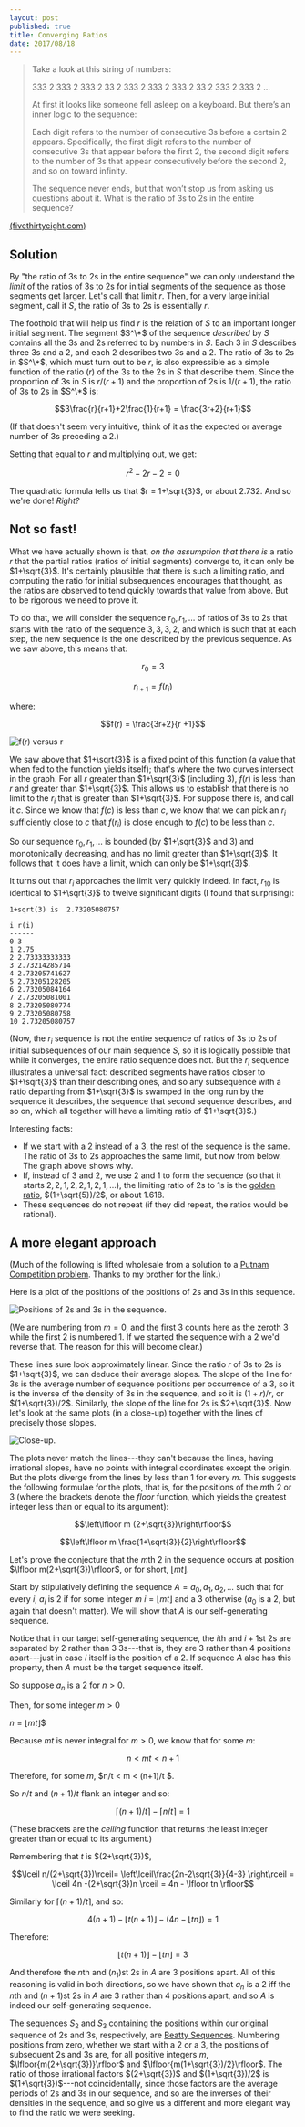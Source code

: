 ```yaml
---
layout: post
published: true
title: Converging Ratios
date: 2017/08/18
---
```


>Take a look at this string of numbers:
>
>333 2 333 2 333 2 33 2 333 2 333 2 333 2 33 2 333 2 333 2 …
>
>At first it looks like someone fell asleep on a keyboard. But there’s an inner logic to the sequence:
>
>Each digit refers to the number of consecutive 3s before a certain 2 appears. Specifically, the first digit refers to the number of consecutive 3s that appear before the first 2, the second digit refers to the number of 3s that appear consecutively before the second 2, and so on toward infinity.
>
>The sequence never ends, but that won’t stop us from asking us questions about it. What is the ratio of 3s to 2s in the entire sequence?

<!--more-->

[(fivethirtyeight.com)](https://fivethirtyeight.com/features/can-you-unravel-these-number-strings/)

## Solution

By "the ratio of $3$s to $2$s in the entire sequence" we can only understand the _limit_ of the ratios of $3$s to $2$s for initial segments of the sequence as those segments get larger.  Let's call that limit $r$. Then, for a very large initial segment, call it $S$, the ratio of $3$s to $2$s is essentially $r$.  

The foothold that will help us find $r$ is the relation of $S$ to an important longer initial segment. The segment $S^\*$ of the sequence _described_ by $S$ contains all the $3$s and $2$s referred to by numbers in $S$. Each $3$ in $S$ describes three $3$s and a $2$, and each $2$ describes two $3$s and a $2$.  The ratio of $3$s to $2$s in $S^\*$, which must turn out to be $r$, is also expressible as a simple function of the ratio ($r$) of the $3$s to the $2$s in $S$ that describe them. Since the proportion of $3$s in $S$ is $r/(r+1)$ and the proportion of $2$s is $1/(r+1)$, the ratio of $3$s to $2$s in $S^\*$ is:

$$3\frac{r}{r+1}+2\frac{1}{r+1} = \frac{3r+2}{r+1}$$

(If that doesn't seem very intuitive, think of it as the expected or average number of $3$s preceding a $2$.)

Setting that equal to $r$ and multiplying out, we get:

$$r^2 - 2r -2 = 0 $$

The quadratic formula tells us that $r = 1+\sqrt{3}$, or about $2.732$. And so we're done! _Right?_

## Not so fast!

What we have actually shown is that, _on the assumption that there is_ a ratio $r$ that the partial ratios (ratios of initial segments) converge to, it can only be $1+\sqrt{3}$. It's certainly plausible that there is such a limiting ratio, and computing the ratio for initial subsequences encourages that thought, as the ratios are observed to tend quickly towards that value from above. But to be rigorous we need to prove it.

To do that, we will consider the sequence $r_0,r_1,\ldots$ of ratios of $3$s to $2$s that starts with the ratio of the sequence $3,3,3,2$, and which is such that at each step, the new sequence is the one described by the previous sequence. As we saw above, this means that:

$$r_0 = 3$$

$$r_{i+1} = f(r_i)$$

where:

$$f(r) = \frac{3r+2}{r +1}$$

![f(r) versus r](/img/convergingratios.png)

We saw above that $1+\sqrt{3}$ is a fixed point of this function (a value that when fed to the function yields itself); that's where the two curves intersect in the graph. For all $r$ greater than $1+\sqrt{3}$ (including $3$), $f(r)$ is less than $r$ and greater than $1+\sqrt{3}$. This allows us to establish that there is no limit to the $r_i$ that is greater than $1+\sqrt{3}$. For suppose there is, and call it $c$. Since we know that $f(c)$ is less than $c$, we know that we can pick an $r_i$ sufficiently close to $c$ that $f(r_i)$ is close enough to $f(c)$ to be less than $c$. 

So our sequence $r_0, r_1,\ldots$ is bounded (by $1+\sqrt{3}$ and $3$) and monotonically decreasing, and has no limit greater than $1+\sqrt{3}$. It follows that it does have a limit, which can only be $1+\sqrt{3}$.  

It turns out that $r_i$ approaches the limit very quickly indeed. In fact, $r_{10}$ is identical to $1+\sqrt{3}$ to twelve significant digits (I found that surprising):

```
1+sqrt(3) is  2.73205080757

i r(i)
------
0 3
1 2.75
2 2.73333333333
3 2.73214285714
4 2.73205741627
5 2.73205128205
6 2.73205084164
7 2.73205081001
8 2.73205080774
9 2.73205080758
10 2.73205080757
```

(Now, the $r_i$ sequence is not the entire sequence of ratios of $3$s to $2$s of initial subsequences of our main sequence $S$, so it is logically possible that while it converges, the entire ratio sequence does not. But the $r_i$ sequence illustrates a universal fact: described segments have ratios closer to $1+\sqrt{3}$ than their describing ones, and so any subsequence with a ratio departing from $1+\sqrt{3}$ is swamped in the long run by the sequence it describes, the sequence that second sequence describes, and so on, which all together will have a limiting ratio of $1+\sqrt{3}$.)

Interesting facts:
- If we start with a $2$ instead of a $3$, the rest of the sequence is the same. The ratio of $3$s to $2$s approaches the same limit, but now from below.  The graph above shows why. 
- If, instead of $3$ and $2$, we use $2$ and $1$ to form the sequence (so that it starts $2,2,1,2,2,1,2,1,\ldots$), the limiting ratio of $2$s to $1$s is the [golden ratio](http://mathworld.wolfram.com/GoldenRatio.html), $(1+\sqrt{5})/2$, or about $1.618$.
- These sequences do not repeat (if they did repeat, the ratios would be rational).

## A more elegant approach

(Much of the following is lifted wholesale from a solution to a  [Putnam Competition problem](http://www-bcf.usc.edu/~lototsky/PiMuEp/Putnam1985-2000.pdf). Thanks to my brother for the link.)

Here is a plot of the positions of the positions of $2$s and $3$s in this sequence.

![Positions of 2s and 3s in the sequence.](/img/2sAnd3s.png)

(We are numbering from $m = 0$, and the first $3$ counts here as the zeroth $3$ while the first $2$ is numbered $1$. If we started the sequence with a $2$ we'd reverse that. The reason for this will become clear.)

These lines sure look approximately linear.  Since the ratio $r$ of $3$s to $2$s is $1+\sqrt{3}$, we can deduce their average slopes. The slope of the line for $3$s is the average number of sequence positions per occurrence of a $3$, so it is the inverse of the density of $3$s in the sequence, and so it is $(1+r)/r$, or $(1+\sqrt{3})/2$. Similarly, the slope of the line for $2$s is $2+\sqrt{3}$. Now let's look at the same plots (in a close-up) together with the lines of precisely those slopes.

![Close-up.](/img/RatiosCloseup.png)

The plots never match the lines---they can't because the lines, having irrational slopes, have no points with integral coordinates except the origin. But the plots diverge from the lines by less than $1$ for every $m$. This suggests the following formulae for the plots, that is, for the positions of the $m$th $2$ or $3$ (where the brackets denote the _floor_ function, which yields the greatest integer less than or equal to its argument):

$$\left\lfloor m (2+\sqrt{3})\right\rfloor$$

$$\left\lfloor m \frac{1+\sqrt{3}}{2}\right\rfloor$$

Let's prove the conjecture that the $m$th $2$ in the sequence occurs at position $\lfloor m(2+\sqrt{3})\rfloor$, or for short, $\lfloor mt \rfloor$.

Start by stipulatively defining the sequence $A=a_0,a_1,a_2,\ldots$ such that for every $i$, $a_i$ is $2$ if for some integer $m$ $i = \lfloor mt\rfloor$ and a $3$ otherwise ($a_0$ is a $2$, but again that doesn't matter). We will show that $A$ is our self-generating sequence. 

Notice that in our target self-generating sequence, the $i$th and $i+1$st $2$s are separated by $2$ rather than $3$ $3$s---that is, they are $3$ rather than $4$ positions apart---just in case $i$ itself is the position of a $2$. If sequence $A$ also has this property, then $A$ must be the target sequence itself.

So suppose $a_n$ is a $2$ for $n>0$.

Then, for some integer $m>0$

$n = \lfloor mt \rfloor$$

Because $mt$ is never integral for $m>0$, we know that for some $m$:

$$n < mt < n+1$$

Therefore, for some $m$, $n/t < m < (n+1)/t $.

So $n/t$ and $(n+1)/t$ flank an integer and so:

$$\lceil (n+1)/t \rceil - \lceil n/t \rceil = 1$$

(These brackets are the _ceiling_ function that returns the least integer greater than or equal to its argument.)

Remembering that $t$ is $(2+\sqrt{3})$,

$$\lceil n/(2+\sqrt{3})\rceil=
\left\lceil\frac{2n-2\sqrt{3}}{4-3} \right\rceil
= \lceil 4n -(2+\sqrt{3})n \rceil = 4n - \lfloor tn \rfloor$$

Similarly for $\lceil(n+1)/t\rceil$, and so:

$$4(n+1) - \lfloor t(n+1) \rfloor -  (4n - \lfloor tn \rfloor) = 1$$

Therefore:

$$\lfloor t(n+1)\rfloor - \lfloor tn \rfloor = 3$$

And therefore the $n$th and $(n_1)$st $2$s in $A$ are $3$ positions apart. All of this reasoning is valid in both directions, so we have shown that $a_n$ is a $2$ iff the $n$th and $(n+1)$st $2$s in $A$ are $3$ rather than $4$ positions apart, and so $A$ is indeed our self-generating sequence.

The sequences $S_2$ and $S_3$ containing the positions within our original sequence of $2$s and $3$s, respectively, are [Beatty Sequences](http://mathworld.wolfram.com/BeattySequence.html). Numbering positions from zero, whether we start with a $2$ or a $3$, the positions of subsequent $2$s and $3$s are, for all positive integers $m$, $\lfloor{m(2+\sqrt{3})}\rfloor$ and $\lfloor{m(1+\sqrt{3})/2}\rfloor$. The ratio of those irrational factors $(2+\sqrt{3})$ and $(1+\sqrt{3})/2$ is $(1+\sqrt{3})$---not coincidentally, since those factors are the average periods of $2$s and $3$s in our sequence, and so are the inverses of their densities in the sequence, and so give us a different and more elegant way to find the ratio we were seeking.

<br>
